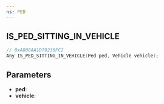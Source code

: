 ```yaml
---
ns: PED
---
```

## IS_PED_SITTING_IN_VEHICLE

```c
// 0xA808AA1D79230FC2
Any IS_PED_SITTING_IN_VEHICLE(Ped ped, Vehicle vehicle);
```

## Parameters
* **ped**:
* **vehicle**:
